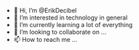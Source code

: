 - 👋 Hi, I’m @ErikDecibel
- 👀 I’m interested in technology in general
- 🌱 I’m currently learning a lot of everything
- 💞️ I’m looking to collaborate on ...
- 📫 How to reach me ...

<!---
ErikDecibel/ErikDecibel is a ✨ special ✨ repository because its `README.md` (this file) appears on your GitHub profile.
You can click the Preview link to take a look at your changes.
--->
